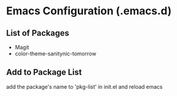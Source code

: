 # Emacs Configuration (.emacs.d)

## List of Packages

 * Magit
 * color-theme-sanitynic-tomorrow

## Add to Package List

add the package's name to 'pkg-list' in init.el and reload emacs